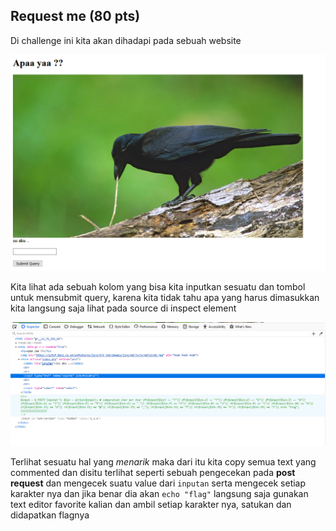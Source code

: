 ## Request me (80 pts)

Di challenge ini kita akan dihadapi pada sebuah website

![image1](requestme1.png)

Kita lihat ada sebuah kolom yang bisa kita inputkan sesuatu dan tombol untuk mensubmit query, karena kita tidak tahu apa yang harus dimasukkan kita langsung saja lihat pada source di inspect element

![image1](requestme2.png)

Terlihat sesuatu hal yang *menarik* maka dari itu kita copy semua text yang commented dan disitu terlihat seperti sebuah pengecekan pada **post request** dan mengecek suatu value dari `inputan` serta mengecek setiap karakter nya dan jika benar dia akan `echo "flag"` langsung saja gunakan text editor favorite kalian dan ambil setiap karakter nya, satukan dan didapatkan flagnya